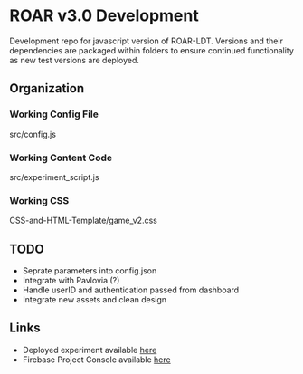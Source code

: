 # ROAR v3.0 Development

Development repo for javascript version of ROAR-LDT. Versions and their dependencies are packaged within folders to ensure continued functionality as new test versions are deployed.

## Organization 
### Working Config File
src/config.js

### Working Content Code 
src/experiment_script.js

### Working CSS
CSS-and-HTML-Template/game_v2.css

## TODO

- Seprate parameters into config.json
- Integrate with Pavlovia (?)
- Handle userID and authentication passed from dashboard
- Integrate new assets and clean design

## Links

- Deployed experiment available [here](https://gse-yeatmanlab.web.app)
- Firebase Project Console available [here](https://console.firebase.google.com/project/gse-yeatmanlab/overview)
